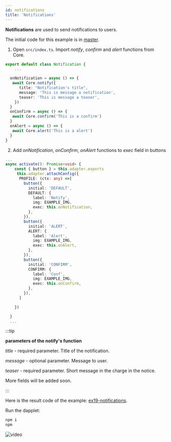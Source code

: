```yaml
---
id: notifications
title: 'Notifications'
---
```


**Notifications** are used to send notifications to users.

The initial code for this example is in [master](https://github.com/dapplets/dapplet-template/tree/master).

1. Open `src/index.ts`. Import _notify_, _confirm_ and _alert_ functions from Core.

```ts
export default class Notification {
    ...

  onNotification = async () => {
   await Core.notify({
      title: "Notification's title",
      message: 'This is message a notification',
      teaser: 'This is message a teaser',
    })
  }
  onConfirm = async () => {
   await Core.confirm('This is a confirm')
  }
  onAlert = async () => {
   await Core.alert('This is a alert')
  }
}
```

2. Add _onNotification_, _onConfirm_, _onAlert_ functions to _exec_ field in buttons

```ts
...
async activate(): Promise<void> {
    const { button } = this.adapter.exports
     this.adapter.attachConfig({
      PROFILE: (ctx: any) =>[
        button({
          initial: 'DEFAULT',
          DEFAULT: {
            label: 'Notify',
            img: EXAMPLE_IMG,
            exec: this.onNotification,
          },
        }),
        button({
          initial: 'ALERT',
          ALERT: {
            label: 'Alert',
            img: EXAMPLE_IMG,
            exec: this.onAlert,
          },
        }),
        button({
          initial: 'CONFIRM',
          CONFIRM: {
            label: 'Conf',
            img: EXAMPLE_IMG,
            exec: this.onConfirm,
          },
        }),
      ]

    })

  }
  ...

```

:::tip

**parameters of the notify's function**

_title_ - required parameter. Title of the notification.

_message_ - optional parameter. Message to user.

_teaser_ - required parameter. Short message in the charge in the notice.

More fields will be added soon.

:::

Here is the result code of the example: [ex19-notifications](https://github.com/dapplets/dapplet-template/tree/ex19-notifications).

Run the dapplet:

```bash
npm i
npm
```

![video](/video/ex_19.gif)
